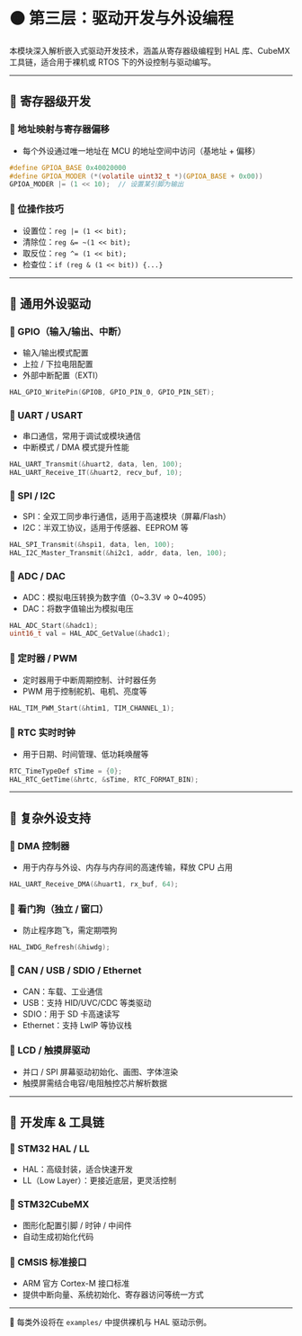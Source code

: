 

# 🟠 第三层：驱动开发与外设编程

本模块深入解析嵌入式驱动开发技术，涵盖从寄存器级编程到 HAL 库、CubeMX 工具链，适合用于裸机或 RTOS 下的外设控制与驱动编写。

---

## 🔹 寄存器级开发

### 📌 地址映射与寄存器偏移
- 每个外设通过唯一地址在 MCU 的地址空间中访问（基地址 + 偏移）
```c
#define GPIOA_BASE 0x40020000
#define GPIOA_MODER (*(volatile uint32_t *)(GPIOA_BASE + 0x00))
GPIOA_MODER |= (1 << 10);  // 设置某引脚为输出
```

### 📌 位操作技巧
- 设置位：`reg |= (1 << bit);`
- 清除位：`reg &= ~(1 << bit);`
- 取反位：`reg ^= (1 << bit);`
- 检查位：`if (reg & (1 << bit)) {...}`

---

## 🔹 通用外设驱动

### 📌 GPIO（输入/输出、中断）
- 输入/输出模式配置
- 上拉 / 下拉电阻配置
- 外部中断配置（EXTI）
```c
HAL_GPIO_WritePin(GPIOB, GPIO_PIN_0, GPIO_PIN_SET);
```

### 📌 UART / USART
- 串口通信，常用于调试或模块通信
- 中断模式 / DMA 模式提升性能
```c
HAL_UART_Transmit(&huart2, data, len, 100);
HAL_UART_Receive_IT(&huart2, recv_buf, 10);
```

### 📌 SPI / I2C
- SPI：全双工同步串行通信，适用于高速模块（屏幕/Flash）
- I2C：半双工协议，适用于传感器、EEPROM 等
```c
HAL_SPI_Transmit(&hspi1, data, len, 100);
HAL_I2C_Master_Transmit(&hi2c1, addr, data, len, 100);
```

### 📌 ADC / DAC
- ADC：模拟电压转换为数字值（0~3.3V => 0~4095）
- DAC：将数字值输出为模拟电压
```c
HAL_ADC_Start(&hadc1);
uint16_t val = HAL_ADC_GetValue(&hadc1);
```

### 📌 定时器 / PWM
- 定时器用于中断周期控制、计时器任务
- PWM 用于控制舵机、电机、亮度等
```c
HAL_TIM_PWM_Start(&htim1, TIM_CHANNEL_1);
```

### 📌 RTC 实时时钟
- 用于日期、时间管理、低功耗唤醒等
```c
RTC_TimeTypeDef sTime = {0};
HAL_RTC_GetTime(&hrtc, &sTime, RTC_FORMAT_BIN);
```

---

## 🔹 复杂外设支持

### 📌 DMA 控制器
- 用于内存与外设、内存与内存间的高速传输，释放 CPU 占用
```c
HAL_UART_Receive_DMA(&huart1, rx_buf, 64);
```

### 📌 看门狗（独立 / 窗口）
- 防止程序跑飞，需定期喂狗
```c
HAL_IWDG_Refresh(&hiwdg);
```

### 📌 CAN / USB / SDIO / Ethernet
- CAN：车载、工业通信
- USB：支持 HID/UVC/CDC 等类驱动
- SDIO：用于 SD 卡高速读写
- Ethernet：支持 LwIP 等协议栈

### 📌 LCD / 触摸屏驱动
- 并口 / SPI 屏幕驱动初始化、画图、字体渲染
- 触摸屏需结合电容/电阻触控芯片解析数据

---

## 🔹 开发库 & 工具链

### 📌 STM32 HAL / LL
- HAL：高级封装，适合快速开发
- LL（Low Layer）：更接近底层，更灵活控制

### 📌 STM32CubeMX
- 图形化配置引脚 / 时钟 / 中间件
- 自动生成初始化代码

### 📌 CMSIS 标准接口
- ARM 官方 Cortex-M 接口标准
- 提供中断向量、系统初始化、寄存器访问等统一方式

---

📁 每类外设将在 `examples/` 中提供裸机与 HAL 驱动示例。
